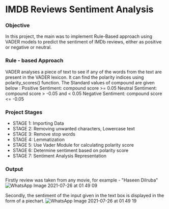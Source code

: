 # IMDB Reviews Sentiment Analysis

### Objective
In this project, the main was to implement Rule-Based approach using VADER models to predict the sentiment of IMDb reviews, either as positive or negative or neutral. 

### Rule - based Approach
VADER analyses a piece of text to see if any of the words from the text are present in the VADER lexicon. It can find the polarity indices using polarity_scores() function.
The Standard values of compound are given below :
Positive Sentiment: compound score >= 0.05 
Neutral Sentiment: compound score > -0.05 and < 0.05 
Negative Sentiment: compound score <= -0.05

### Project Stages
+ STAGE 1: Importing Data
+ STAGE 2: Removing unwanted characters, Lowercase text
+ STAGE 3: Remove stop words
+ STAGE 4:  Lemmatization
+ STAGE 5: Use Vader Module for calculating polarity score
+ STAGE 6: Determine sentiment based on polarity score
+ STAGE 7:  Sentiment Analysis Representation 

### Output
Firstly review was taken from any movie, for example - "Haseen Dilruba"
![WhatsApp Image 2021-07-26 at 01 49 09](https://user-images.githubusercontent.com/65845120/126912704-eb94351a-e7d8-42a4-8bb1-586d7cacf9cd.jpeg)

Secondly, the sentiment of the input given in the text box is displayed in the form of a piechart.
![WhatsApp Image 2021-07-26 at 01 49 19](https://user-images.githubusercontent.com/65845120/126912770-0c26cee4-3c7a-4817-94a5-e8de981b40f6.jpeg)


